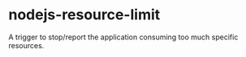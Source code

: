 # nodejs-resource-limit
A trigger to stop/report the application consuming too much specific resources.
